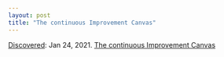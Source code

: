 ```yaml
---
layout: post
title: "The continuous Improvement Canvas"
---
```

[Discovered](http://rolandtanglao.com/2020/07/29/p1-blogthis-checkvist-list-links-to-blog/): Jan 24, 2021. [The continuous Improvement Canvas](https://www.industriallogic.com/blog/the-continuous-improvement-canvas/?utm_source=feedburner&utm_medium=feed&utm_campaign=Feed%3A+IndustrialBlogic+%28Industrial+Blogic%29)
